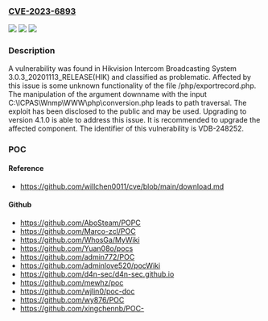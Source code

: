 ### [CVE-2023-6893](https://cve.mitre.org/cgi-bin/cvename.cgi?name=CVE-2023-6893)
![](https://img.shields.io/static/v1?label=Product&message=Intercom%20Broadcasting%20System&color=blue)
![](https://img.shields.io/static/v1?label=Version&message=%3D%203.0.3_20201113_RELEASE(HIK)%20&color=brighgreen)
![](https://img.shields.io/static/v1?label=Vulnerability&message=CWE-22%20Path%20Traversal&color=brighgreen)

### Description

A vulnerability was found in Hikvision Intercom Broadcasting System 3.0.3_20201113_RELEASE(HIK) and classified as problematic. Affected by this issue is some unknown functionality of the file /php/exportrecord.php. The manipulation of the argument downname with the input C:\ICPAS\Wnmp\WWW\php\conversion.php leads to path traversal. The exploit has been disclosed to the public and may be used. Upgrading to version 4.1.0 is able to address this issue. It is recommended to upgrade the affected component. The identifier of this vulnerability is VDB-248252.

### POC

#### Reference
- https://github.com/willchen0011/cve/blob/main/download.md

#### Github
- https://github.com/AboSteam/POPC
- https://github.com/Marco-zcl/POC
- https://github.com/WhosGa/MyWiki
- https://github.com/Yuan08o/pocs
- https://github.com/admin772/POC
- https://github.com/adminlove520/pocWiki
- https://github.com/d4n-sec/d4n-sec.github.io
- https://github.com/mewhz/poc
- https://github.com/wjlin0/poc-doc
- https://github.com/wy876/POC
- https://github.com/xingchennb/POC-

